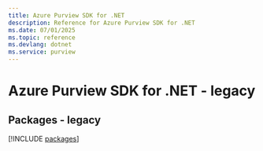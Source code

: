 ```yaml
---
title: Azure Purview SDK for .NET
description: Reference for Azure Purview SDK for .NET
ms.date: 07/01/2025
ms.topic: reference
ms.devlang: dotnet
ms.service: purview
---
```

# Azure Purview SDK for .NET - legacy
## Packages - legacy
[!INCLUDE [packages](purview-index.md)]
